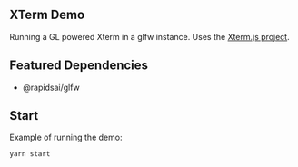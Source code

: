 ## XTerm Demo
Running a GL powered Xterm in a glfw instance. Uses the [Xterm.js project](https://github.com/xtermjs/xterm.js).

## Featured Dependencies
- @rapidsai/glfw

## Start
Example of running the demo:
```bash
yarn start
```
